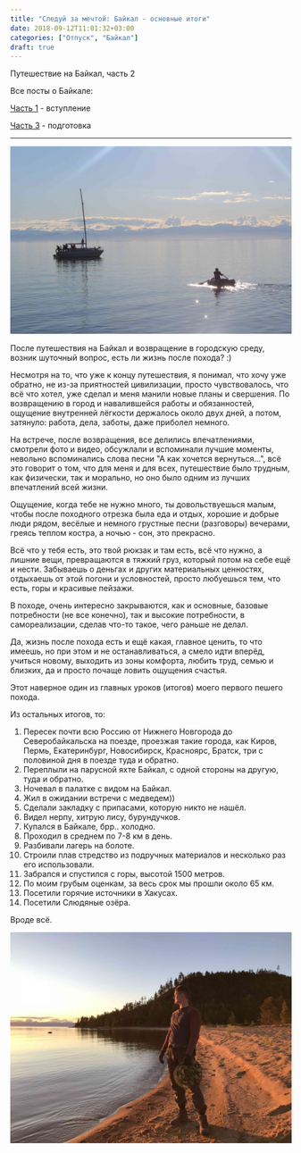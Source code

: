 ```yaml
---
title: "Следуй за мечтой: Байкал - основные итоги"
date: 2018-09-12T11:01:32+03:00
categories: ["Отпуск", "Байкал"]
draft: true
---
```


Путешествие на Байкал, часть 2

<!--more-->

Все посты о Байкале:

[Часть 1](https://arybin93.github.io/posts/23_baikal_1/) - вступление

[Часть 3](https://arybin93.github.io/posts/24_baikal_3/) - подготовка

---

![Baikal](/images/12_baikal_2_start.JPG "Лучшее фото передающее атмосферу")

После путешествия на Байкал и возвращение в городскую среду, возник шуточный вопрос, есть ли жизнь после похода? :)

Несмотря на то, что уже к концу путешествия, я понимал, что хочу уже обратно, не из-за приятностей цивилизации, 
просто чувствовалось, что всё что хотел, уже сделал и меня манили новые планы и свершения.
По возвращению в город и навалившейся работы и обязанностей, ощущение внутренней лёгкости держалось около двух дней, 
а потом, затянуло: работа, дела, заботы, даже приболел немного.

На встрече, после возвращения, все делились впечатлениями, смотрели фото и видео, 
обсужлали и вспоминали лучшие моменты, невольно вспоминались слова песни "А как хочется вернуться...",
всё это говорит о том, что для меня и для всех, путешествие было трудным, как физически, так и морально,
но оно было одним из лучших впечатлений всей жизни.

Ощущение, когда тебе не нужно много, ты довольствуешься малым, чтобы после походного отрезка была еда и отдых,
хорошие и добрые люди рядом, весёлые и немного грустные песни (разговоры) вечерами,
греясь теплом костра, а ночью - сон, это прекрасно. 

Всё что у тебя есть, это твой рюкзак и там есть, всё что нужно, а лишние вещи, превращаются в тяжкий груз,
который потом на себе ещё и нести. Забываешь о деньгах и других материальных ценностях, отдыхаешь от этой погони и условностей, 
просто любуешься тем, что есть, горы и красивые пейзажи.

В походе, очень интересно закрываются, как и основные, базовые потребности (не все конечно),
так и высокие потребности, в самореализации, сделав что-то такое, чего раньше не делал.

Да, жизнь после похода есть и ещё какая, главное ценить, то что имеешь, но при этом и не останавливаться, 
а смело идти вперёд, учиться новому, выходить из зоны комфорта, любить труд, семью и близких,
да и просто почаще ловить ощущения счастья.

Этот наверное один из главных уроков (итогов) моего первого пешего похода.

Из остальных итогов, то:

1) Пересек почти всю Россию от Нижнего Новгорода до Северобайкальска на поезде, проезжая такие города, как Киров, Пермь, Екатеринбург, Новосибирск, Красноярс, Братск, три с половиной дня в поезде туда и обратно.
2) Переплыли на парусной яхте Байкал, с одной стороны на другую, туда и обратно.
3) Ночевал в палатке с видом на Байкал.
4) Жил в ожидании встречи с медведем))
5) Сделали закладку с припасами, которую никто не нашёл.
6) Видел нерпу, хитрую лису, бурундучков.
6) Купался в Байкале, брр.. холодно.
7) Проходил в среднем по 7-8 км в день.
8) Разбивали лагерь на болоте.
9) Строили плав стредство из подручных материалов и несколько раз его использовали.
10) Забрался и спустился с горы, высотой 1500 метров.
11) По моим грубым оценкам, за весь срок мы прошли около 65 км.
12) Посетили горячие источники в Хакусах.
13) Посетили Слюдяные озёра.

Вроде всё.

![Baikal](/images/13_baikal_2_end.jpg "Закат")
